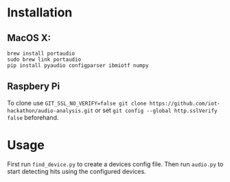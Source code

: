 # Installation

## MacOS X:
```
brew install portaudio
sudo brew link portaudio
pip install pyaudio configparser ibmiotf numpy
```

## Raspbery Pi
To clone use `GIT_SSL_NO_VERIFY=false git clone https://github.com/iot-hackathon/audio-analysis.git` or set `git config --global http.sslVerify false` beforehand.

# Usage
First run `find_device.py` to create a devices config file.
Then run `audio.py` to start detecting hits using the configured devices. 
